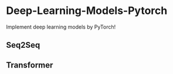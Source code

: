 # Deep-Learning-Models-Pytorch
Implement deep learning models by PyTorch!

## Seq2Seq

## Transformer